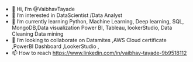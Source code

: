- 👋 Hi, I’m @VaibhavTayade
- 👀 I’m interested in DataScientist /Data Analyst 
- 🌱 I’m currently learning Python, Machine Learning, Deep learning, SQL, MongoDB,Data visualization Power BI, Tableau, lookerStudio, Data Cleaning Data mining
- 💞️ I’m looking to collaborate on Datamites ,AWS Cloud certificate ,PowerBI Dashboard ,LookerStudio ,
- 📫 How to reach https://www.linkedin.com/in/vaibhav-tayade-9b9518112

<!---
VaibhavTay/VaibhavTay is a ✨ special ✨ repository because its `README.md` (this file) appears on your GitHub profile.
You can click the Preview link to take a look at your changes.
--->
